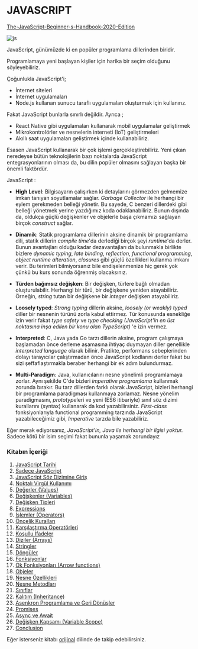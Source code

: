 
# JAVASCRIPT 
[The-JavaScript-Beginner-s-Handbook-2020-Edition](https://www.freecodecamp.org/news/the-complete-javascript-handbook-f26b2c71719c/#alittlebitofhistory)

![js](https://user-images.githubusercontent.com/51059267/85326923-bb80c180-b4d6-11ea-814d-a6cafdd4a6b7.png)

JavaScript, günümüzde ki en popüler programlama dillerinden biridir.

Programlamaya yeni başlayan kişiler için harika bir seçim olduğunu söyleyebiliriz.

Çoğunlukla JavaScript'i;
- İnternet siteleri
- İnternet uygulamaları
- Node.js kullanan sunucu taraflı uygulamaları oluşturmak için kullanırız.

Fakat JavaScript bunlarla sınırlı değildir. Ayrıca ;
-   React Native gibi uygulamaları kullanarak mobil uygulamalar geliştirmek
-   Mikrokontrolörler ve nesnelerin interneti (IoT) geliştirmeleri
-   Akıllı saat uygulamaları geliştirmek içinde kullanabiliriz.

Esasen JavaScript kullanarak bir çok işlemi gerçekleştirebiliriz. Yeni çıkan neredeyse bütün teknolojilerin bazı noktalarda JavaScript entegrasyonlarının olması da, bu dilin popüler olmasını sağlayan başka bir önemli faktördür.

JavaScript :  
- **High Level**: Bilgisayarın çalışırken ki detaylarını görmezden gelmemize imkan tanıyan soyutlamalar sağlar. *Garbage Collector* ile herhangi bir eylem gerekmeden belleği yönetir. Bu sayede, C benzeri dillerdeki gibi belleği yönetmek yerine yazdığımız koda odaklanabiliriz. Bunun dışında da, oldukça güçlü değişkenler ve objelerle başa çıkmamızı sağlayan birçok *construct* sağlar.
- **Dinamik**: Statik programlama dillerinin aksine dinamik bir programlama dili, statik dillerin *compile time*'da derlediği birçok şeyi *runtime*'da derler. Bunun avantajları olduğu kadar dezavantajları da  bulunmakla birlikte bizlere *dynamic typing*, *late binding*, *reflection*, *functional programming*, *object runtime alteration*, *closures* gibi güçlü özellikleri kullanma imkanı verir. Bu terimleri bilmiyorsanız bile endişelenmenize hiç gerek yok çünkü bu kurs sonunda öğrenmiş olacaksınız.

- **Türden bağımsız değişken**: Bir değişken, türlere bağlı olmadan oluşturulabilir. Herhangi bir türü, bir değişkene yeniden atayabiliriz. Örneğin, *string* tutan bir değişkene bir *integer* değişken atayabiliriz.

- **Loosely typed**: *Strong typing* dillerin aksine, *loosely (or weakly) typed* diller bir nesnenin türünü zorla kabul ettirmez. Tür konusunda esnekliğe izin verir fakat *type safety* ve *type checking (JavaScript'in en üst noktasına inşa edilen bir konu olan TypeScript)* 'e izin vermez. 

- **Interpreted**: C, Java yada Go tarzı dillerin aksine, program çalışmaya başlamadan önce derleme aşamasına ihtiyaç duymayan diller genellikle *interpreted language* olarak bilinir. Pratikte, performans sebeplerinden dolayı tarayıcılar çalıştırmadan önce JavaScript kodlarını derler fakat bu sizi şeffaflaştırmakla beraber herhangi bir ek adım bulundurmaz.
- **Multi-Paradigm**: Java, kullanıcılarını nesne yönelimli programlamaya zorlar. Aynı şekilde C'de bizleri *imperative programlama* kullanmak zorunda bırakır. Bu tarz dillerden farklı olarak JavaScript, bizleri herhangi bir programlama paradigması kullanmaya zorlamaz. Nesne yönelim paradigmasını, *prototype*leri ve yeni (ES6 itibariyle) sınıf söz dizimi kurallarını (syntax) kullanarak da kod yazabilirsiniz. *First-class* fonksiyonlarıyla functional programming tarzında JavaScript yazabileceğimiz gibi, *Imperative* tarzda bile yazabiliriz.

Eğer merak ediyorsanız, *JavaScript'in, Java ile herhangi bir ilgisi yoktur.* Sadece kötü bir isim seçimi fakat bununla yaşamak zorundayız


### Kitabın İçeriği

1. [JavaScript Tarihi](https://github.com/karacamelihcan/The-JavaScript-Beginner-s-Handbook-2020-Edition/blob/master/Turkish/1.JavaScript%20Tarihi.md)
2. [Sadece JavaScript](https://github.com/karacamelihcan/The-JavaScript-Beginner-s-Handbook-2020-Edition/blob/master/Turkish/2.Sadece%20JavaScript.md)
3. [JavaScript Söz Dizimine Giriş](https://github.com/karacamelihcan/The-JavaScript-Beginner-s-Handbook-2020-Edition/blob/master/Turkish/3.JavaScript%20S%C3%B6z%20Dizimine%20Giri%C5%9F.md)
4. [Noktalı Virgül Kullanımı](https://github.com/karacamelihcan/The-JavaScript-Beginner-s-Handbook-2020-Edition/blob/master/Turkish/4.Noktal%C4%B1%20Virg%C3%BCl%20Kullan%C4%B1m%C4%B1.md)
5. [Değerler (Values)](https://github.com/karacamelihcan/The-JavaScript-Beginner-s-Handbook-2020-Edition/blob/initial-create/English/Values.md)
6. [Değişkenler (Variables)](https://github.com/karacamelihcan/The-JavaScript-Beginner-s-Handbook-2020-Edition/blob/initial-create/English/Variables.md)
7. [Değişken Tipleri](https://github.com/karacamelihcan/The-JavaScript-Beginner-s-Handbook-2020-Edition/blob/initial-create/English/Types.md)
8. [Expressions](https://github.com/karacamelihcan/The-JavaScript-Beginner-s-Handbook-2020-Edition/blob/initial-create/English/Expressions.md)
9. [İşlemler (Operators)](https://github.com/karacamelihcan/The-JavaScript-Beginner-s-Handbook-2020-Edition/blob/initial-create/English/Operators.md)
10. [Öncelik Kuralları](https://github.com/karacamelihcan/The-JavaScript-Beginner-s-Handbook-2020-Edition/blob/initial-create/English/Precedence%20rules.md)
11. [Karşılaştırma Operatörleri](https://github.com/karacamelihcan/The-JavaScript-Beginner-s-Handbook-2020-Edition/blob/initial-create/English/Comparison%20operators.md)
12. [Koşullu İfadeler](https://github.com/karacamelihcan/The-JavaScript-Beginner-s-Handbook-2020-Edition/blob/initial-create/English/Conditionals.md)
13. [Diziler (Arrays)](https://github.com/karacamelihcan/The-JavaScript-Beginner-s-Handbook-2020-Edition/blob/initial-create/English/Arrays.md)
14. [Stringler](https://github.com/karacamelihcan/The-JavaScript-Beginner-s-Handbook-2020-Edition/blob/initial-create/English/Strings.md)
15. [Döngüler](https://github.com/karacamelihcan/The-JavaScript-Beginner-s-Handbook-2020-Edition/blob/initial-create/English/Loops.md)
16. [Fonksiyonlar](https://github.com/karacamelihcan/The-JavaScript-Beginner-s-Handbook-2020-Edition/blob/initial-create/English/Functions.md)
17. [Ok Fonksiyonları (Arrow functions)](https://github.com/karacamelihcan/The-JavaScript-Beginner-s-Handbook-2020-Edition/blob/initial-create/English/Arrow%20functions.md)
18. [Objeler](https://github.com/karacamelihcan/The-JavaScript-Beginner-s-Handbook-2020-Edition/blob/initial-create/English/Objects.md)
19. [Nesne Özellikleri](https://github.com/karacamelihcan/The-JavaScript-Beginner-s-Handbook-2020-Edition/blob/initial-create/English/Object%20Properties.md)
20. [Nesne Metodları ](https://github.com/karacamelihcan/The-JavaScript-Beginner-s-Handbook-2020-Edition/blob/initial-create/English/Object%20Methods.md)
21. [Sınıflar](https://github.com/karacamelihcan/The-JavaScript-Beginner-s-Handbook-2020-Edition/blob/initial-create/English/Classes.md)
22. [Kalıtım (Inheritance)](https://github.com/karacamelihcan/The-JavaScript-Beginner-s-Handbook-2020-Edition/blob/initial-create/English/Inheritance.md)
23. [Asenkron Programlama ve Geri Dönüşler](https://github.com/karacamelihcan/The-JavaScript-Beginner-s-Handbook-2020-Edition/blob/initial-create/English/Asynchonous%20Programming%20and%20Callbacks.md)
24. [Promises](https://github.com/karacamelihcan/The-JavaScript-Beginner-s-Handbook-2020-Edition/blob/initial-create/English/Promises.md)
25. [Async ve Await](https://github.com/karacamelihcan/The-JavaScript-Beginner-s-Handbook-2020-Edition/blob/initial-create/English/Async%20and%20Await.md)
26. [Değişken Kapsamı (Variable Scope)](https://github.com/karacamelihcan/The-JavaScript-Beginner-s-Handbook-2020-Edition/blob/initial-create/English/Variable%20scope.md)
27. [Conclusion](https://github.com/karacamelihcan/The-JavaScript-Beginner-s-Handbook-2020-Edition/blob/initial-create/English/Conclusion.md)


Eğer isterseniz kitabı [orijinal](https://www.freecodecamp.org/news/the-complete-javascript-handbook-f26b2c71719c/) dilinde de takip edebilirsiniz.
